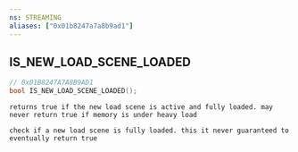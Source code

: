 ```yaml
---
ns: STREAMING
aliases: ["0x01b8247a7a8b9ad1"]
---
```

## IS_NEW_LOAD_SCENE_LOADED

```c
// 0x01B8247A7A8B9AD1
bool IS_NEW_LOAD_SCENE_LOADED();
```

```
returns true if the new load scene is active and fully loaded. may never return true if memory is under heavy load

check if a new load scene is fully loaded. this it never guaranteed to eventually return true
```
